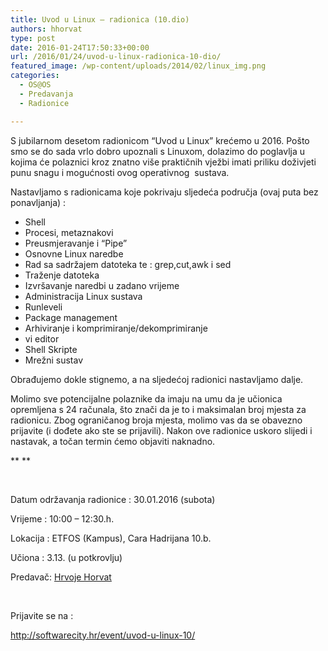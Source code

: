 ```yaml
---
title: Uvod u Linux – radionica (10.dio)
authors: hhorvat
type: post
date: 2016-01-24T17:50:33+00:00
url: /2016/01/24/uvod-u-linux-radionica-10-dio/
featured_image: /wp-content/uploads/2014/02/linux_img.png
categories:
  - OS@OS
  - Predavanja
  - Radionice

---
```

S jubilarnom desetom radionicom “Uvod u Linux” krećemo u 2016. Pošto smo se do sada vrlo dobro upoznali s Linuxom, dolazimo do poglavlja u kojima će polaznici kroz znatno više praktičnih vježbi imati priliku doživjeti punu snagu i mogućnosti ovog operativnog  sustava.

Nastavljamo s radionicama koje pokrivaju sljedeća područja (ovaj puta bez ponavljanja) :

  * Shell
  * Procesi, metaznakovi
  * Preusmjeravanje i “Pipe”
  * Osnovne Linux naredbe
  * Rad sa sadržajem datoteka te : grep,cut,awk i sed
  * Traženje datoteka
  * Izvršavanje naredbi u zadano vrijeme
  * Administracija Linux sustava
  * Runleveli
  * Package management
  * Arhiviranje i komprimiranje/dekomprimiranje
  * vi editor
  * Shell Skripte
  * Mrežni sustav

Obrađujemo dokle stignemo, a na sljedećoj radionici nastavljamo dalje.

Molimo sve potencijalne polaznike da imaju na umu da je učionica opremljena s 24 računala, što znači da je to i maksimalan broj mjesta za radionicu. Zbog ograničanog broja mjesta, molimo vas da se obavezno prijavite (i dođete ako ste se prijavili). Nakon ove radionice uskoro slijedi i nastavak, a točan termin ćemo objaviti naknadno.

** **

&nbsp;

Datum održavanja radionice : 30.01.2016 (subota)

Vrijeme : 10:00 &#8211; 12:30.h.

Lokacija : ETFOS (Kampus), Cara Hadrijana 10.b.
  
Učiona : 3.13. (u potkrovlju)

Predavač: [Hrvoje Horvat][1]

&nbsp;

Prijavite se na :

<http://softwarecity.hr/event/uvod-u-linux-10/>

 [1]: https://hr.linkedin.com/in/hrvoje-horvat-48477b1
